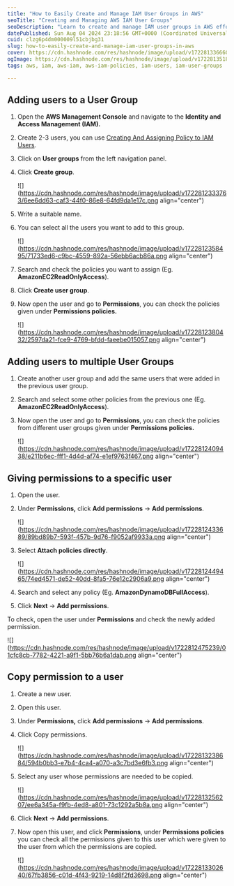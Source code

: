 ```yaml
---
title: "How to Easily Create and Manage IAM User Groups in AWS"
seoTitle: "Creating and Managing AWS IAM User Groups"
seoDescription: "Learn to create and manage IAM user groups in AWS effortlessly. Guide includes adding users, assigning policies, and copying permissions"
datePublished: Sun Aug 04 2024 23:18:56 GMT+0000 (Coordinated Universal Time)
cuid: clzg6p4dm000009l51cbjbg31
slug: how-to-easily-create-and-manage-iam-user-groups-in-aws
cover: https://cdn.hashnode.com/res/hashnode/image/upload/v1722813366608/0945a863-774f-4bd8-b8c4-77e9952c1d7e.png
ogImage: https://cdn.hashnode.com/res/hashnode/image/upload/v1722813518172/74f446ef-3e4f-4656-b060-2839693056f7.png
tags: aws, iam, aws-iam, aws-iam-policies, iam-users, iam-user-groups

---
```


## Adding users to a User Group

1. Open the **AWS Management Console** and navigate to the **Identity and Access Management (IAM).**
    
2. Create 2-3 users, you can use [Creating And Assigning Policy to IAM Users](https://arishahmad.hashnode.dev/aws-creating-and-assigning-policy-to-iam-users).
    
3. Click on **User groups** from the left navigation panel.
    
4. Click **Create group**.
    
    ![](https://cdn.hashnode.com/res/hashnode/image/upload/v1722812333763/6ee6dd63-caf3-44f0-86e8-64fd9da1e17c.png align="center")
    
5. Write a suitable name.
    
6. You can select all the users you want to add to this group.
    
    ![](https://cdn.hashnode.com/res/hashnode/image/upload/v1722812358495/71733ed6-c9bc-4559-892a-56ebb6acb86a.png align="center")
    
7. Search and check the policies you want to assign (Eg. **AmazonEC2ReadOnlyAccess**).
    
8. Click **Create user group**.
    
9. Now open the user and go to **Permissions**, you can check the policies given under **Permissions policies.**
    
    ![](https://cdn.hashnode.com/res/hashnode/image/upload/v1722812380432/2597da21-fce9-4769-bfdd-faeebe015057.png align="center")
    

## Adding users to multiple User Groups

1. Create another user group and add the same users that were added in the previous user group.
    
2. Search and select some other policies from the previous one (Eg. **AmazonEC2ReadOnlyAccess**).
    
3. Now open the user and go to **Permissions**, you can check the policies from different user groups given under **Permissions policies.**
    
    ![](https://cdn.hashnode.com/res/hashnode/image/upload/v1722812409438/e211b6ec-fff1-4d4d-af74-e1ef9763f467.png align="center")
    

## Giving permissions to a specific user

1. Open the user.
    
2. Under **Permissions,** click **Add permissions** -&gt; **Add permissions**.
    
    ![](https://cdn.hashnode.com/res/hashnode/image/upload/v1722812433689/89bd89b7-593f-457b-9d76-f9052af9933a.png align="center")
    
3. Select **Attach policies directly**.
    
    ![](https://cdn.hashnode.com/res/hashnode/image/upload/v1722812449465/74ed4571-de52-40dd-8fa5-76e12c2906a9.png align="center")
    
4. Search and select any policy (Eg. **AmazonDynamoDBFullAccess**).
    
5. Click **Next** -&gt; **Add permissions**.
    

To check, open the user under **Permissions** and check the newly added permission.

![](https://cdn.hashnode.com/res/hashnode/image/upload/v1722812475239/01cfc8cb-7782-4221-a9f1-5bb76b6a1dab.png align="center")

## Copy permission to a user

1. Create a new user.
    
2. Open this user.
    
3. Under **Permissions,** click **Add permissions** -&gt; **Add permissions**.
    
4. Click Copy permissions.
    
    ![](https://cdn.hashnode.com/res/hashnode/image/upload/v1722813238684/594b0bb3-e7b4-4ca4-a070-a3c7bd3e6fb3.png align="center")
    
5. Select any user whose permissions are needed to be copied.
    
    ![](https://cdn.hashnode.com/res/hashnode/image/upload/v1722813256207/ee6a345a-f9fb-4ed8-a801-73c1292a5b8a.png align="center")
    
6. Click **Next** -&gt; **Add permissions**.
    
7. Now open this user, and click **Permissions**, under **Permissions policies** you can check all the permissions given to this user which were given to the user from which the permissions are copied.
    
    ![](https://cdn.hashnode.com/res/hashnode/image/upload/v1722813302640/67fb3856-c01d-4f43-9219-14d8f2fd3698.png align="center")
